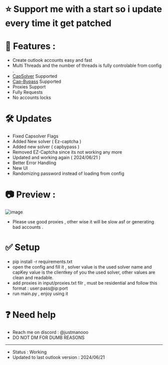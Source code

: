 # ⭐ Support me with a start so i update every time it get patched
# 🚀 Features : 
- Create outlook accounts easy and fast
- Multi Threads and the number of threads is fully controlable from config . 
- [CapSolver](https://www.capsolver.com/?utm_source=github&utm_medium=exploited) Supported
- [Cap-Bypass](https://capbypass.com) Supported
- Proxies Support 
- Fully Requests 
- No accounts locks 

# 🛠 Updates 
- Fixed Capsolver Flags
- Added New solver ( Ez-captcha )
- Added new solver ( capbypass )
- Removed EZ-Captcha since its not working any more
- Updated and working again ( 2024/06/21 )
- Better Error Handling
- New UI
- Randomizing password instead of loading from config
# 📷 Preview :
![image](https://github.com/Exploited7/outlook-account-creator/assets/143853197/e1c96825-4503-4045-a2eb-419c2a89a9d8)
- Please use good proxies , other wise it will be slow asf or generating bad accounts .

# ✅ Setup
- pip install -r requirements.txt
- open the config and fill it , solver value is the used solver name and capKey value is the clientkey of you the used solver, other values are clean and readable.
- add proxies in input/proxies.txt filr , must be residential and follow this format : user:pass@ip:port
- run main.py , enjoy using it

# ❓ Need help 
- Reach me on discord : @justmanooo
- DO NOT DM FOR DUMB REASONS
-----------
- Status : Working
- Updated to last outlook version : 2024/06/21
